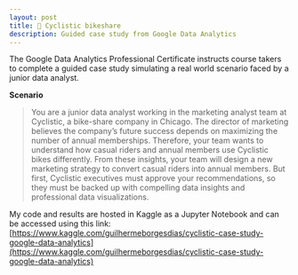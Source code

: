 ```yaml
---
layout: post
title: 🚴 Cyclistic bikeshare
description: Guided case study from Google Data Analytics
---
```


The Google Data Analytics Professional Certificate instructs course takers to complete a guided case study simulating a real world scenario faced by a junior data analyst.

**Scenario**

> You are a junior data analyst working in the marketing analyst team at Cyclistic, a bike-share company in Chicago. The director of marketing believes the company’s future success depends on maximizing the number of annual memberships. Therefore, your team wants to understand how casual riders and annual members use Cyclistic bikes differently. From these insights, your team will design a new marketing strategy to convert casual riders into annual members. But first, Cyclistic executives must approve your recommendations, so they must be backed up with compelling data insights and professional data visualizations.

My code and results are hosted in Kaggle as a Jupyter Notebook and can be accessed using this link:
[https://www.kaggle.com/guilhermeborgesdias/cyclistic-case-study-google-data-analytics](https://www.kaggle.com/guilhermeborgesdias/cyclistic-case-study-google-data-analytics)
